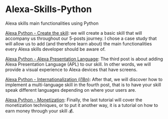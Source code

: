 # Alexa-Skills-Python
Alexa skills main functionalities using Python

[Alexa Python - Create the skill](https://github.com/aissam-out/Alexa-Skills-Python/tree/main/Alexa%20Python%20-%20Create%20the%20skill): we will create a basic skill that will accompany us throughout our 5-posts journey. I chose a case study that will allow us to add (and therefore learn about) the main functionalities every Alexa skills developer should be aware of.
 
[Alexa Python - Alexa Presentation Language](https://github.com/aissam-out/Alexa-Skills-Python/tree/main/Alexa%20Python%20-%20Alexa%20Presentation%20Language): The third post is about adding Alexa Presentation Language (APL) to our skill. In other words, we will provide a visual experience to  Alexa devices that have screens. 

[Alexa Python - Internationalization (i18n)](https://github.com/aissam-out/Alexa-Skills-Python/tree/main/Alexa%20Python%20-%20i18n): After that, we will discover how to implement a multi-language skill in the fourth post, that is to have your skill speak different languages depending on where your users are.

[Alexa Python - Monetization](https://github.com/aissam-out/Alexa-Skills-Python/tree/main/Alexa%20Python%20-%20Monetization): Finally, the last tutorial will cover the monetization techniques, or to put it another way, it is a tutorial on how to earn money through your skill 💰.

